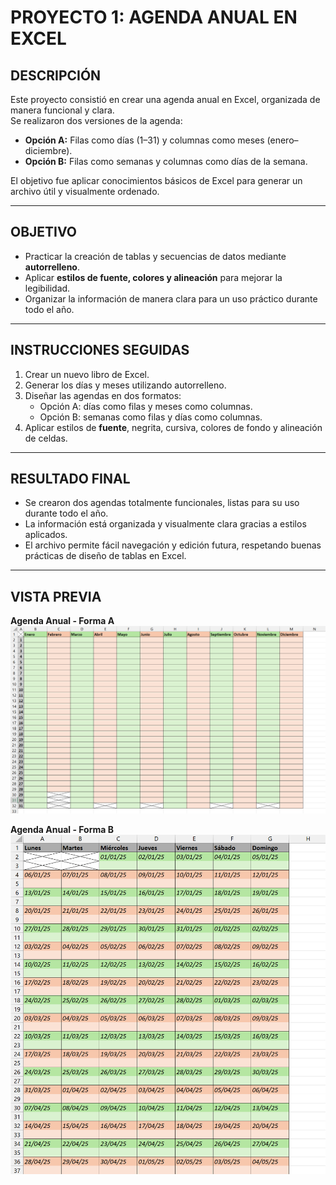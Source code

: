 # PROYECTO 1: AGENDA ANUAL EN EXCEL

## DESCRIPCIÓN  
Este proyecto consistió en crear una agenda anual en Excel, organizada de manera funcional y clara.  
Se realizaron dos versiones de la agenda:  
- **Opción A:** Filas como días (1–31) y columnas como meses (enero–diciembre).  
- **Opción B:** Filas como semanas y columnas como días de la semana.  

El objetivo fue aplicar conocimientos básicos de Excel para generar un archivo útil y visualmente ordenado.

---

## OBJETIVO  
- Practicar la creación de tablas y secuencias de datos mediante **autorrelleno**.  
- Aplicar **estilos de fuente, colores y alineación** para mejorar la legibilidad.  
- Organizar la información de manera clara para un uso práctico durante todo el año.  

---

## INSTRUCCIONES SEGUIDAS  
1. Crear un nuevo libro de Excel.  
2. Generar los días y meses utilizando autorrelleno.  
3. Diseñar las agendas en dos formatos:  
   - Opción A: días como filas y meses como columnas.  
   - Opción B: semanas como filas y días como columnas.  
4. Aplicar estilos de **fuente**, negrita, cursiva, colores de fondo y alineación de celdas.   

---

## RESULTADO FINAL  
- Se crearon dos agendas totalmente funcionales, listas para su uso durante todo el año.  
- La información está organizada y visualmente clara gracias a estilos aplicados.  
- El archivo permite fácil navegación y edición futura, respetando buenas prácticas de diseño de tablas en Excel.  

---

## VISTA PREVIA  

**Agenda Anual - Forma A**
![Vista Final](Screenshots/01a.png)

**Agenda Anual - Forma B**
![Vista Final](Screenshots/01b.png)